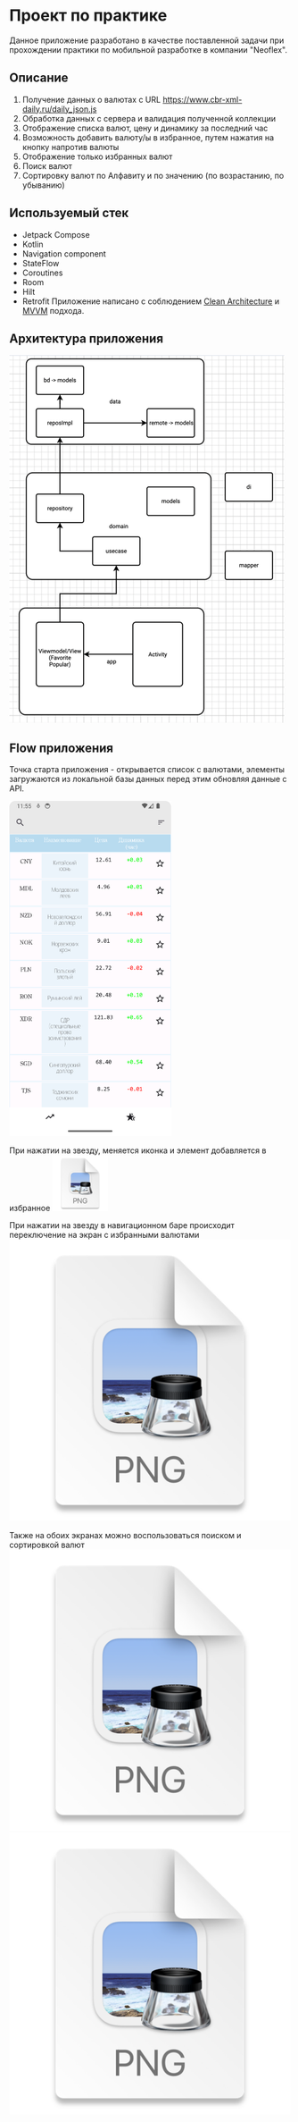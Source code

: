 # Проект по практике

Данное приложение разработано в качестве поставленной задачи при прохождении практики по мобильной
разработке в компании "Neoflex".

## Описание

1. Получение данных о валютах с URL https://www.cbr-xml-daily.ru/daily_json.js
2. Обработка данных с сервера и валидация полученной коллекции
3. Отображение списка валют, цену и динамику за последний час
4. Возможность добавить валюту/ы в избранное, путем нажатия на кнопку напротив валюты
5. Отображение только избранных валют
6. Поиск валют
7. Сортировку валют по Алфавиту и по значению (по возрастанию, по убыванию)

## Используемый стек

* Jetpack Compose
* Kotlin
* Navigation component
* StateFlow
* Coroutines
* Room
* Hilt
* Retrofit
Приложение написано с
  соблюдением [Clean Architecture](https://github.com/ImangazalievM/CleanArchitectureManifest/blob/master/README-RU.md)
  и [MVVM](https://en.wikipedia.org/wiki/Model–view–viewmodel) подхода.

## Архитектура приложения

![img.png](readme_img/img.png)

## Flow приложения 
Точка старта приложения - открывается список с валютами, элементы загружаются из локальной базы данных перед этим
обновляя данные с API.

<img alt="img.png" height="600" src="readme_img/start.png" width="290"/>

При нажатии на звезду, меняется иконка и элемент добавляется в избранное
<img alt="img.png" height="100" src="readme_img/favoriteElement.png" width="100"/>

При нажатии на звезду в навигационном баре происходит переключение на экран с избранными валютами
![img.png](readme_img/favoriteScreen.png)

Также на обоих экранах можно воспользоваться поиском и сортировкой валют
![img.png](readme_img/search.png)
![img.png](readme_img/sort.png)
